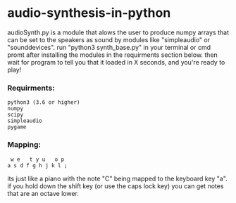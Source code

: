 # audio-synthesis-in-python
audioSynth.py is a module that alows the user to produce numpy arrays that
can be set to the speakers as sound by modules like "simpleaudio" or
"sounddevices". run "python3 synth_base.py" in your terminal or cmd promt
after installing the modules in the requirments section below. then wait for
program to tell you that it loaded in X seconds, and you're ready to play!


### Requirments:
~~~
python3 (3.6 or higher)
numpy
scipy
simpleaudio
pygame
~~~

### Mapping:
~~~
 w e   t y u   o p 
a s d f g h j k l ;
~~~
its just like a piano with the note "C" being mapped to the keyboard key "a".
if you hold down the shift key (or use the caps lock key) you can get notes
that are an octave lower.